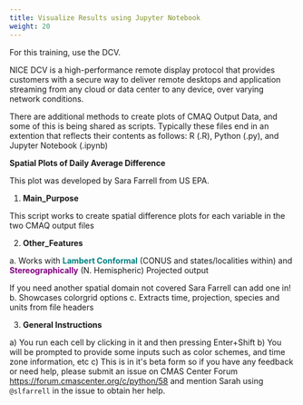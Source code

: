```yaml
---
title: Visualize Results using Jupyter Notebook
weight: 20
--- 
```


For this training, use the DCV.

NICE DCV is a high-performance remote display protocol that provides customers with a secure way to deliver remote desktops and application streaming from any cloud or data center to any device, over varying network conditions.

There are additional methods to create plots of CMAQ Output Data, and some of this is being shared as scripts.
Typically these files end in an extention that reflects their contents as follows:
R (.R), Python (.py), and Jupyter Notebook (.ipynb)

**Spatial Plots of Daily Average Difference**

This plot was developed by Sara Farrell from US EPA.
   
1. **Main_Purpose**

This script works to create spatial difference plots for each variable in the two CMAQ output files
   
2. **Other_Features**

a. Works with <font color="teal">**Lambert Conformal**</font> (CONUS and states/localities within) and <font color="purple">**Stereographically**</font> (N. Hemispheric) Projected output

If you need another spatial domain not covered Sara Farrell can add one in!
b.  Showcases colorgrid options
c.  Extracts time, projection, species and units from file headers
 
3. **General Instructions**

a) You run each cell by clicking in it and then pressing Enter+Shift
b) You will be prompted to provide some inputs such as color schemes, and time zone information, etc
c) This is in it's beta form so if you have any feedback or need help, please submit an issue on CMAS Center Forum https://forum.cmascenter.org/c/python/58 and mention Sarah using `@slfarrell` in the issue to obtain her help.

